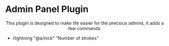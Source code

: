 # Admin Panel Plugin
<div>
  <p  align="center">This plugin is designed to make life easier for the precious admins, it adds a few commands:</p>
<ul aling="left">
  <li>/lightning "@a/nick" "Number of strokes" </li>
</ul>
</div>
